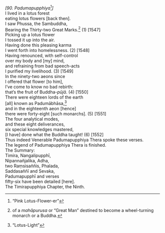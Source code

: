 *\[90. Padumapupphiya*[^1]*\]*  
I lived in a lotus forest  
eating lotus flowers \[back then\].  
I saw Phussa, the Sambuddha,  
Bearing the Thirty-two Great Marks.[^2] (1) \[1547\]  
Picking up a lotus flower  
I tossed it up into the air.  
Having done this pleasing karma  
I went forth into homelessness. (2) \[1548\]  
Having renounced, with self-control  
over my body and \[my\] mind,  
and refraining from bad speech-acts  
I purified my livelihood. (3) \[1549\]  
In the ninety-two aeons since  
I offered that flower \[to him\],  
I’ve come to know no bad rebirth:  
that’s the fruit of Buddha-*pūjā*. (4) \[1550\]  
There were eighteen lords of the earth  
\[all\] known as Padumābhāsa,[^3]  
and in the eighteenth aeon \[hence\]  
there were forty-eight \[such monarchs\]. (5) \[1551\]  
The four analytical modes,  
and these eight deliverances,  
six special knowledges mastered,  
\[I have\] done what the Buddha taught! (6) \[1552\]  
Thus indeed Venerable Padumapupphiya Thera spoke these verses.  
The legend of Padumapupphiya Thera is finished.  
The Summary:  
Timira, Nangalipupphī,  
Nipannañjalika, Adha,  
two Raṃsisaññis, Phalada,  
Saddasaññī and Sevaka,  
Padumapupphī and verses  
fifty-six have been detailed \[here\].  
The Timirapupphiya Chapter, the Ninth.  
[^1]: “Pink Lotus-Flower-er”  
[^2]: of a *mahāpurusa* or “Great Man” destined to become a
    wheel-turning monarch or a Buddha.  
[^3]: “Lotus-Light”
